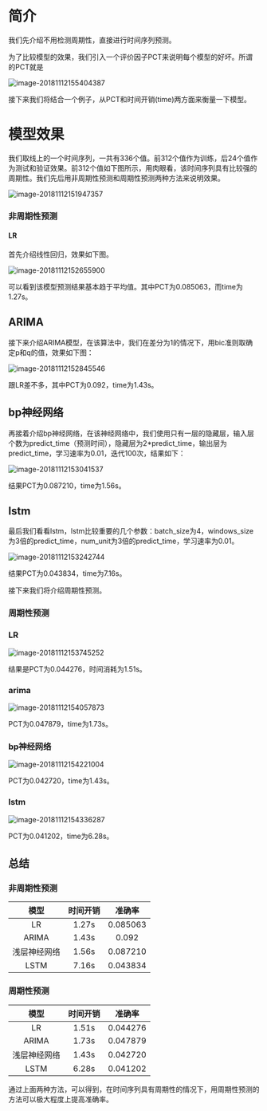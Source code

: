 # 简介

我们先介绍不用检测周期性，直接进行时间序列预测。

为了比较模型的效果，我们引入一个评价因子PCT来说明每个模型的好坏。所谓的PCT就是

![image-20181112155404387](https://ws1.sinaimg.cn/large/006tNbRwly1fx5bzh48imj3078020a9z.jpg)

接下来我们将结合一个例子，从PCT和时间开销(time)两方面来衡量一下模型。

# 模型效果

我们取线上的一个时间序列，一共有336个值。前312个值作为训练，后24个值作为测试和验证效果。前312个值如下图所示，用肉眼看，该时间序列具有比较强的周期性。我们先后用非周期性预测和周期性预测两种方法来说明效果。

![image-20181112151947357](https://ws1.sinaimg.cn/large/006tNbRwly1fx5azxxnv8j30fq0bwdh4.jpg)

### 非周期性预测

#### LR

首先介绍线性回归，效果如下图。

![image-20181112152655900](https://ws4.sinaimg.cn/large/006tNbRwly1fx5b79zxryj30g40bwwfw.jpg)

可以看到该模型预测结果基本趋于平均值。其中PCT为0.085063，而time为1.27s。

## ARIMA

接下来介绍ARIMA模型，在该算法中，我们在差分为1的情况下，用bic准则取确定p和q的值，效果如下图：

![image-20181112152845546](https://ws2.sinaimg.cn/large/006tNbRwly1fx5b96darwj30fo0bujss.jpg)

跟LR差不多，其中PCT为0.092，time为1.43s。

## bp神经网络

再接着介绍bp神经网络，在该神经网络中，我们使用只有一层的隐藏层，输入层个数为predict_time（预测时间），隐藏层为2*predict_time，输出层为predict_time，学习速率为0.01，迭代100次，结果如下：

![image-20181112153041537](https://ws2.sinaimg.cn/large/006tNbRwly1fx5bb52vxyj30fs0bxdh9.jpg)

结果PCT为0.087210，time为1.56s。

## lstm

最后我们看看lstm，lstm比较重要的几个参数：batch_size为4，windows_size为3倍的predict_time，num_unit为3倍的predict_time，学习速率为0.01。

![image-20181112153242744](https://ws3.sinaimg.cn/large/006tNbRwly1fx5bd8zx0ej30fx0bujst.jpg)

结果PCT为0.043834，time为7.16s。

接下来我们将介绍周期性预测。

### 周期性预测

### LR

![image-20181112153745252](https://ws1.sinaimg.cn/large/006tNbRwly1fx5bihlk9dj30fs0bq75q.jpg)

结果是PCT为0.044276，时间消耗为1.51s。

### arima

![image-20181112154057873](https://ws2.sinaimg.cn/large/006tNbRwly1fx5blty7wsj30g90bxwfx.jpg)

PCT为0.047879，time为1.73s。

### bp神经网络

![image-20181112154221004](https://ws1.sinaimg.cn/large/006tNbRwly1fx5bna2xy3j30fy0bzdha.jpg)

PCT为0.042720，time为1.43s。

### lstm

![image-20181112154336287](https://ws1.sinaimg.cn/large/006tNbRwly1fx5bokrqsmj30g20bwabi.jpg)

PCT为0.041202，time为6.28s。

## 总结

### 非周期性预测



|     模型     | 时间开销 |  准确率  |
| :----------: | :------: | :------: |
|      LR      |  1.27s   | 0.085063 |
|    ARIMA     |  1.43s   |  0.092   |
| 浅层神经网络 |  1.56s   | 0.087210 |
|     LSTM     |  7.16s   | 0.043834 |

### 周期性预测



|     模型     | 时间开销 |  准确率  |
| :----------: | :------: | :------: |
|      LR      |  1.51s   | 0.044276 |
|    ARIMA     |  1.73s   | 0.047879 |
| 浅层神经网络 |  1.43s   | 0.042720 |
|     LSTM     |  6.28s   | 0.041202 |

通过上面两种方法，可以得到，在时间序列具有周期性的情况下，用周期性预测的方法可以极大程度上提高准确率。